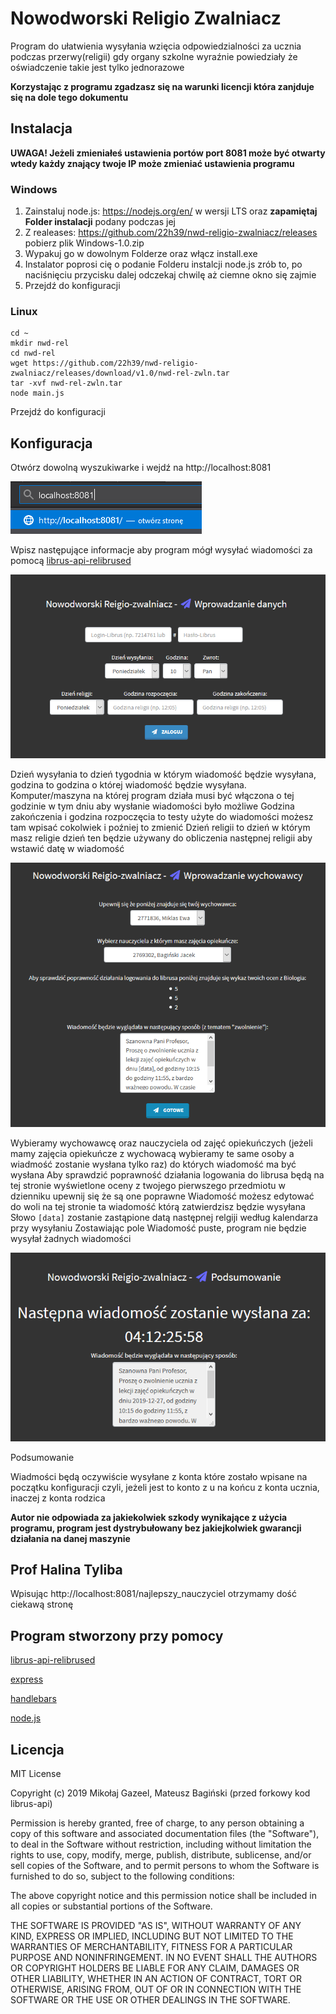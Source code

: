 # Nowodworski Religio Zwalniacz

Program do ułatwienia wysyłania wzięcia odpowiedzialności za ucznia podczas przerwy(religii) gdy organy szkolne wyraźnie powiedziały że oświadczenie takie jest tylko jednorazowe

**Korzystając z programu zgadzasz się na warunki licencji która zanjduje się na dole tego dokumentu**

## Instalacja

**UWAGA! Jeżeli zmieniałeś ustawienia portów port 8081 może być otwarty wtedy każdy znający twoje IP może zmieniać ustawienia programu**

### Windows
1. Zainstaluj node.js: https://nodejs.org/en/ w wersji LTS oraz **zapamiętaj Folder instalacji** podany podczas jej
2. Z realeases: https://github.com/22h39/nwd-religio-zwalniacz/releases pobierz plik Windows-1.0.zip
3. Wypakuj go w dowolnym Folderze oraz włącz install.exe
4. Instalator poprosi cię o podanie Folderu instalcji node.js zrób to, po naciśnięciu przycisku dalej odczekaj chwilę aż ciemne okno się zajmie
5. Przejdź do konfiguracji

### Linux

```
cd ~
mkdir nwd-rel
cd nwd-rel
wget https://github.com/22h39/nwd-religio-zwalniacz/releases/download/v1.0/nwd-rel-zwln.tar
tar -xvf nwd-rel-zwln.tar
node main.js
```

Przejdź do konfiguracji

## Konfiguracja

Otwórz dowolną wyszukiwarke i wejdź na http://localhost:8081

![Search bar](/images/searchbar.png)

Wpisz następujące informacje aby program mógł wysyłać wiadomości za pomocą [librus-api-relibrused](http://github.com/22h39/librus-api-relibrused)

![Dashboard](/images/dashboard.png)

Dzień wysyłania to dzień tygodnia w którym wiadomość będzie wysyłana, godzina to godzina o której wiadomość będzie wysyłana.
Komputer/maszyna na której program działa musi być włączona o tej godzinie w tym dniu aby wysłanie wiadomości było możliwe
Godzina zakończenia i godzina rozpoczęcia to testy użyte do wiadomości możesz tam wpisać cokolwiek i poźniej to zmienić
Dzień religii to dzień w którym masz religie dzień ten będzie używany do obliczenia następnej religii aby wstawić datę w wiadomość

![Wych](/images/wych.png)

Wybieramy wychowawcę oraz nauczyciela od zajęć opiekuńczych (jeżeli mamy zajęcia opiekuńcze z wychowacą wybieramy te same osoby a wiadmość zostanie wysłana tylko raz) do których wiadomość ma być wysłana
Aby sprawdzić poprawność działania logowania do librusa będą na tej stronie wyświetlone oceny z twojego pierwszego przedmiotu w dzienniku upewnij się że są one poprawne
Wiadomość możesz edytować do woli na tej stronie ta wiadomość którą zatwierdzisz będzie wysyłana
Słowo ```[data]``` zostanie zastąpione datą następnej relgiji według kalendarza przy wysyłaniu
Zostawiając pole Wiadomość puste, program nie będzie wysyłał żadnych wiadomości

![Status](/images/status.png)

Podsumowanie


Wiadmości będą oczywiście wysyłane z konta które zostało wpisane na początku konfiguracji czyli, jeżeli jest to konto z u na końcu z konta ucznia, inaczej z konta rodzica

**Autor nie odpowiada za jakiekolwiek szkody wynikające z użycia programu, program jest dystrybułowany bez jakiejkolwiek gwarancji działania na danej maszynie**

## Prof Halina Tyliba

Wpisując http://localhost:8081/najlepszy_nauczyciel otrzymamy dość ciekawą stronę

## Program stworzony przy pomocy
[librus-api-relibrused](http://github.com/22h39/librus-api-relibrused)

[express](https://expressjs.com/)

[handlebars](https://handlebarsjs.com/)

[node.js](https://nodejs.org)


## Licencja
MIT License

Copyright (c) 2019 Mikołaj Gazeel, Mateusz Bagiński (przed forkowy kod librus-api)

Permission is hereby granted, free of charge, to any person obtaining a copy
of this software and associated documentation files (the "Software"), to deal
in the Software without restriction, including without limitation the rights
to use, copy, modify, merge, publish, distribute, sublicense, and/or sell
copies of the Software, and to permit persons to whom the Software is
furnished to do so, subject to the following conditions:

The above copyright notice and this permission notice shall be included in all
copies or substantial portions of the Software.

THE SOFTWARE IS PROVIDED "AS IS", WITHOUT WARRANTY OF ANY KIND, EXPRESS OR
IMPLIED, INCLUDING BUT NOT LIMITED TO THE WARRANTIES OF MERCHANTABILITY,
FITNESS FOR A PARTICULAR PURPOSE AND NONINFRINGEMENT. IN NO EVENT SHALL THE
AUTHORS OR COPYRIGHT HOLDERS BE LIABLE FOR ANY CLAIM, DAMAGES OR OTHER
LIABILITY, WHETHER IN AN ACTION OF CONTRACT, TORT OR OTHERWISE, ARISING FROM,
OUT OF OR IN CONNECTION WITH THE SOFTWARE OR THE USE OR OTHER DEALINGS IN THE
SOFTWARE.




